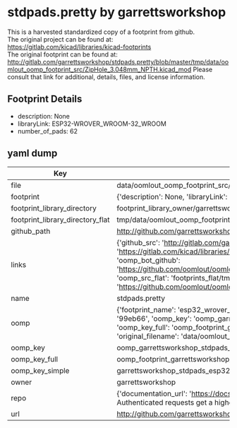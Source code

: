 # stdpads.pretty by garrettsworkshop  
This is a harvested standardized copy of a footprint from github.  
The original project can be found at:  
https://gitlab.com/kicad/libraries/kicad-footprints  
The original footprint can be found at:
http://gitlab.com/garrettsworkshop/stdpads.pretty/blob/master/tmp/data/oomlout_oomp_footprint_src/ZipHole_3.048mm_NPTH.kicad_mod
Please consult that link for additional, details, files, and license information.  
## Footprint Details
* description: None  
* libraryLink: ESP32-WROVER_WROOM-32_WROOM  
* number_of_pads: 62  
## yaml dump  
| Key | Value |  
| --- | --- |  
| file | data/oomlout_oomp_footprint_src/stdpads.pretty/ESP32-WROVER_WROOM-32_WROOM.kicad_mod |  
| footprint | {'description': None, 'libraryLink': 'ESP32-WROVER_WROOM-32_WROOM', 'number_of_pads': 62} |  
| footprint_library_directory | footprint_library_owner/garrettsworkshop_stdpads.pretty |  
| footprint_library_directory_flat | tmp/data/oomlout_oomp_footprint_src/footprints_flat/garrettsworkshop_stdpads_esp32_wrover_wroom_32_wroom/working |  
| github_path | http://github.com/garrettsworkshop/stdpads.pretty/blob/master/tmp/data/oomlout_oomp_footprint_src/ESP32-WROVER_WROOM-32_WROOM.kicad_mod |  
| links | {'github_src': 'http://gitlab.com/garrettsworkshop/stdpads.pretty/blob/master/tmp/data/oomlout_oomp_footprint_src/ZipHole_3.048mm_NPTH.kicad_mod', 'github_src_repo': 'https://gitlab.com/kicad/libraries/kicad-footprints', 'oomp_bot': 'tmp/data/oomlout_oomp_footprint_src/footprints/garrettsworkshop_stdpads_esp32_wrover_wroom_32_wroom/working', 'oomp_bot_github': 'https://github.com/oomlout/oomlout_oomp_footprint_bot/tree/main/tmp/data/oomlout_oomp_footprint_src/footprints/garrettsworkshop_stdpads_esp32_wrover_wroom_32_wroom/working', 'oomp_src_flat': 'footprints_flat/tmp/data/oomlout_oomp_footprint_src/footprints_flat/garrettsworkshop_stdpads_esp32_wrover_wroom_32_wroom/working', 'oomp_src_flat_github': 'https://github.com/oomlout/oomlout_oomp_footprint_src/tree/main/tmp/data/oomlout_oomp_footprint_src/footprints_flat/garrettsworkshop_stdpads_esp32_wrover_wroom_32_wroom/working'} |  
| name | stdpads.pretty |  
| oomp | {'footprint_name': 'esp32_wrover_wroom_32_wroom', 'library_name': 'stdpads', 'md5': '99eb66720dc838379d973a69f566bf11', 'md5_10': '99eb66720d', 'md5_5': '99eb6', 'md5_6': '99eb66', 'oomp_key': 'oomp_garrettsworkshop_stdpads_esp32_wrover_wroom_32_wroom', 'oomp_key_extra': 'oomp_footprint_garrettsworkshop_stdpads_esp32_wrover_wroom_32_wroom', 'oomp_key_full': 'oomp_footprint_garrettsworkshop_stdpads_esp32_wrover_wroom_32_wroom_99eb66', 'oomp_key_simple': 'garrettsworkshop_stdpads_esp32_wrover_wroom_32_wroom', 'original_filename': 'data/oomlout_oomp_footprint_src/stdpads.pretty/ESP32-WROVER_WROOM-32_WROOM.kicad_mod', 'owner_name': 'garrettsworkshop'} |  
| oomp_key | oomp_garrettsworkshop_stdpads_esp32_wrover_wroom_32_wroom |  
| oomp_key_full | oomp_footprint_garrettsworkshop_stdpads_esp32_wrover_wroom_32_wroom |  
| oomp_key_simple | garrettsworkshop_stdpads_esp32_wrover_wroom_32_wroom |  
| owner | garrettsworkshop |  
| repo | {'documentation_url': 'https://docs.github.com/rest/overview/resources-in-the-rest-api#rate-limiting', 'message': "API rate limit exceeded for 84.66.142.224. (But here's the good news: Authenticated requests get a higher rate limit. Check out the documentation for more details.)"} |  
| url | http://github.com/garrettsworkshop/stdpads.pretty |  


